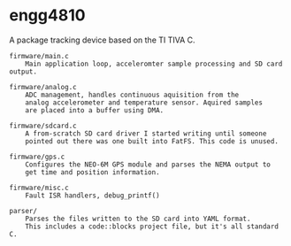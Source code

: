 engg4810
========

A package tracking device based on the TI TIVA C. 


	firmware/main.c
		Main application loop, acceleromter sample processing and SD card output.

	firmware/analog.c
		ADC management, handles continuous aquisition from the 
		analog accelerometer and temperature sensor. Aquired samples
		are placed into a buffer using DMA.

	firmware/sdcard.c
		A from-scratch SD card driver I started writing until someone 
		pointed out there was one built into FatFS. This code is unused.

	firmware/gps.c
		Configures the NEO-6M GPS module and parses the NEMA output to
		get time and position information.

	firmware/misc.c
		Fault ISR handlers, debug_printf()

	parser/
		Parses the files written to the SD card into YAML format.
		This includes a code::blocks project file, but it's all standard C.